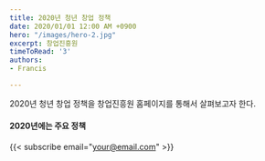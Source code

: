 ```yaml
---
title: 2020년 청년 창업 정책
date: 2020/01/01 12:00 AM +0900
hero: "/images/hero-2.jpg"
excerpt: 창업진흥원
timeToRead: '3'
authors:
- Francis

---
```

2020년 청년 창업 정책을 창업진흥원 홈페이지를 통해서 살펴보고자 한다.

#### 2020년에는 주요 정책

{{< subscribe email="your@email.com" >}}